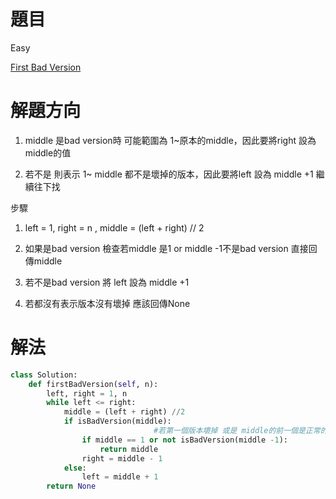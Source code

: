 # 題目
Easy

[First Bad Version](https://leetcode.com/problems/first-bad-version/)

# 解題方向
1. middle 是bad version時 可能範圍為 1~原本的middle，因此要將right 設為middle的值 

2. 若不是 則表示 1~ middle 都不是壞掉的版本，因此要將left 設為 middle +1 繼續往下找

步驟

1. left = 1, right = n , middle = (left + right) // 2

2. 如果是bad version 檢查若middle 是1 or middle -1不是bad version 直接回傳middle

3. 若不是bad version 將 left 設為 middle +1

4. 若都沒有表示版本沒有壞掉 應該回傳None
# 解法

```python
class Solution:
    def firstBadVersion(self, n):
        left, right = 1, n
        while left <= right:
            middle = (left + right) //2
            if isBadVersion(middle):
								#若第一個版本壞掉 或是 middle的前一個是正常的 那壞掉的第一個就是middle
                if middle == 1 or not isBadVersion(middle -1): 
                    return middle
                right = middle - 1
            else:
                left = middle + 1
        return None
```